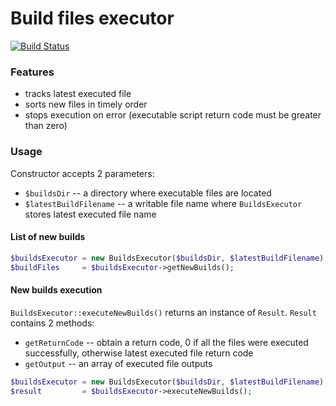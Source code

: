 Build files executor
===

[![Build Status](https://travis-ci.org/dVaffection/deployment-builds-executor.svg?branch=master)](https://travis-ci.org/dVaffection/deployment-builds-executor)

### Features
- tracks latest executed file
- sorts new files in timely order
- stops execution on error (executable script return code must be greater than zero)

### Usage
Constructor accepts 2 parameters:
- `$buildsDir` -- a directory where executable files are located
- `$latestBuildFilename` -- a writable file name where `BuildsExecutor` stores latest executed file name

#### List of new builds
```php
$buildsExecutor = new BuildsExecutor($buildsDir, $latestBuildFilename);
$buildFiles     = $buildsExecutor->getNewBuilds();
```

#### New builds execution
`BuildsExecutor::executeNewBuilds()` returns an instance of `Result`. `Result` contains 2 methods:
- `getReturnCode` -- obtain a return code, 0 if all the files were executed successfully, otherwise latest executed file return code
- `getOutput` -- an array of executed file outputs

```php
$buildsExecutor = new BuildsExecutor($buildsDir, $latestBuildFilename);
$result         = $buildsExecutor->executeNewBuilds();
```
